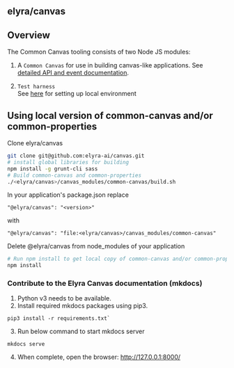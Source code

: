 <!--
{% comment %}
Copyright 2017-2023 Elyra Authors

Licensed under the Apache License, Version 2.0 (the "License");
you may not use this file except in compliance with the License.
You may obtain a copy of the License at

http://www.apache.org/licenses/LICENSE-2.0

Unless required by applicable law or agreed to in writing, software
distributed under the License is distributed on an "AS IS" BASIS,
WITHOUT WARRANTIES OR CONDITIONS OF ANY KIND, either express or implied.
See the License for the specific language governing permissions and
limitations under the License.
{% endcomment %}
-->

## elyra/canvas

## Overview
The Common Canvas tooling consists of two Node JS modules:

1) A `Common Canvas` for use in building canvas-like applications. See [detailed API and event documentation](https://github.com/elyra-ai/canvas/tree/main/canvas_modules/common-canvas).

2) `Test harness`  
See [here](https://github.com/elyra-ai/canvas/tree/main/canvas_modules/harness) for setting up local environment

## Using local version of common-canvas and/or common-properties
Clone elyra/canvas
```sh
git clone git@github.com:elyra-ai/canvas.git
# install global libraries for building
npm install -g grunt-cli sass
# Build common-canvas and common-properties
./<elyra/canvas>/canvas_modules/common-canvas/build.sh
```
In your application's package.json replace  
```
"@elyra/canvas": "<version>"
```
with
```  
"@elyra/canvas": "file:<elyra/canvas>/canvas_modules/common-canvas"
```

Delete @elyra/canvas from node_modules of your application

```sh
# Run npm install to get local copy of common-canvas and/or common-properties
npm install
```

### Contribute to the Elyra Canvas documentation (mkdocs)
1. Python v3 needs to be available.
2. Install required mkdocs packages using pip3.
```
pip3 install -r requirements.txt`
```
3. Run below command to start mkdocs server 
```
mkdocs serve
```
4. When complete, open the browser: http://127.0.0.1:8000/
